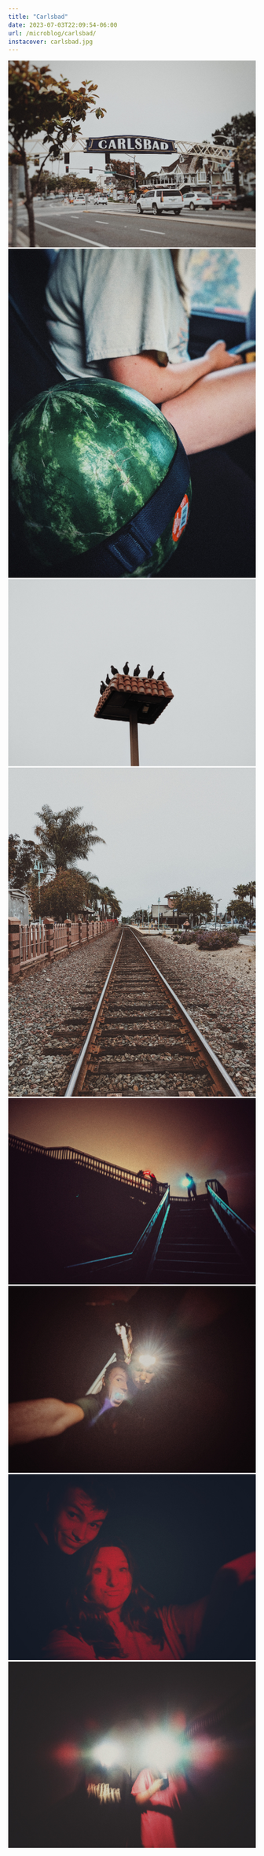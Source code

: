 ```yaml
---
title: "Carlsbad"
date: 2023-07-03T22:09:54-06:00
url: /microblog/carlsbad/
instacover: carlsbad.jpg
---
```


![](img-2.jpeg)
![](img-0.jpeg)
![](img-1.jpeg)
![](img-3.jpeg)
![](img-7.jpeg)
![](img-5.jpeg)
![](img-6.jpeg)
![](img-4.jpeg)
